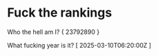 # Fuck the rankings

Who the hell am I?
{ 23792890 }

What fucking year is it?
[ 2025-03-10T06:20:00Z ]
